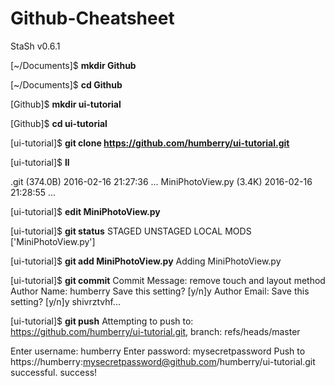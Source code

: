 Github-Cheatsheet
=================

StaSh v0.6.1

[~/Documents]$ **mkdir Github**

[~/Documents]$ **cd Github**

[Github]$ **mkdir ui-tutorial**

[Github]$ **cd ui-tutorial**

[ui-tutorial]$ **git clone https://github.com/humberry/ui-tutorial.git**

[ui-tutorial]$ **ll**

.git (374.0B) 2016-02-16 21:27:36
...
MiniPhotoView.py (3.4K) 2016-02-16 21:28:55
...

[ui-tutorial]$ **edit MiniPhotoView.py**

[ui-tutorial]$ **git status**
STAGED
UNSTAGED LOCAL MODS
['MiniPhotoView.py']

[ui-tutorial]$ **git add MiniPhotoView.py**
Adding MiniPhotoView.py

[ui-tutorial]$ **git commit**
Commit Message: remove touch and layout method
Author Name: humberry
Save this setting? [y/n]y
Author Email: 
Save this setting? [y/n]y
shivrztvhf...

[ui-tutorial]$ **git push**
Attempting to push to: https://github.com/humberry/ui-tutorial.git, branch: refs/heads/master

Enter username: humberry
Enter password: mysecretpassword
Push to https://humberry:mysecretpassword@github.com/humberry/ui-tutorial.git successful.
success!
